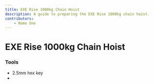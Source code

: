 ```yaml
---
title: EXE Rise 1000kg Chain Hoist
description: A guide to preparing the EXE Rise 1000kg chain hoist.
contributors: 
    - Name One
---
```


# EXE Rise 1000kg Chain Hoist

### Tools
- 2.5mm hex key
- 
